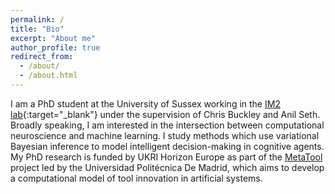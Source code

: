```yaml
---
permalink: /
title: "Bio"
excerpt: "About me"
author_profile: true
redirect_from: 
  - /about/
  - /about.html
---
```


I am a PhD student at the University of Sussex working in the [IM2 lab](https://thebuckleylab.github.io/){:target="_blank"} under the supervision of Chris Buckley and Anil Seth. Broadly speaking, I am interested in the intersection between computational neuroscience and machine learning. I study methods which use variational Bayesian inference to model intelligent decision-making in cognitive agents. My PhD research is funded by UKRI Horizon Europe as part of the [MetaTool](https://www.metatool-project.eu/) project led by the Universidad Politécnica De Madrid, which aims to develop a computational model of tool innovation in artificial systems.   